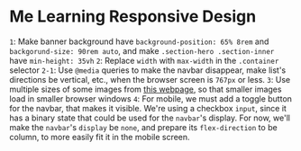 # Me Learning Responsive Design
``1``: Make banner background have ``background-position: 65% 8rem`` and ``backgorund-size: 90rem auto``, and make ``.section-hero .section-inner`` have ``min-height: 35vh``
``2``: Replace ``width`` with ``max-width`` in the ``.container`` selector
``2-1``: Use ``@media`` queries to make the navbar disappear, make list's directions be vertical, etc., when the browser screen is ``767px`` or less.
``3``: Use multiple sizes of some images from [this webpage](https://www.responsivebreakpoints.com/), so that smaller images load in smaller browser windows
``4``: For mobile, we must add a toggle button for the navbar, that makes it visible. We're using a checkbox ``input``, since it has a binary state that could be used for the ``navbar``'s display. For now, we'll make the ``navbar``'s ``display`` be ``none``, and prepare its ``flex-direction`` to be column, to more easily fit it in the mobile screen.
